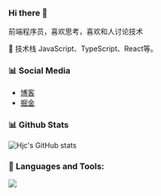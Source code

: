 ### Hi there 👋

前端程序员，喜欢思考，喜欢和人讨论技术

🎉 技术栈 JavaScript、TypeScript、React等。

### 📊 Social Media

- [博客](https://hjc0930.github.io/)
- [掘金](https://juejin.cn/user/87601131292839)

<!-- - 🔭 目前正在学习CI/CD方面的知识 -->

### 📊 Github Stats

![Hjc's GitHub stats](https://github-readme-stats.vercel.app/api?username=hjc0930&count_private=true&show_icons=true)

### 🔨 Languages and Tools:
<p align="left">
  <a href="https://skillicons.dev">
    <img src="https://skillicons.dev/icons?i=git,js,html,css,ts,react,vue,scss,webpack,vite,next,nest,nodejs,vscode" />
  </a>
</p>

